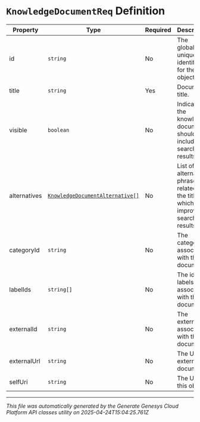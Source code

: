 # `KnowledgeDocumentReq` Definition

| Property | Type | Required | Description |
|----------|------|----------|-------------|
| id | `string` | No | The globally unique identifier for the object. |
| title | `string` | Yes | Document title. |
| visible | `boolean` | No | Indicates if the knowledge document should be included in search results. |
| alternatives | [`KnowledgeDocumentAlternative[]`](knowledgedocumentalternative-definition.md) | No | List of alternate phrases related to the title which improves search results. |
| categoryId | `string` | No | The category associated with the document. |
| labelIds | `string[]` | No | The ids of labels associated with the document. |
| externalId | `string` | No | The external id associated with the document. |
| externalUrl | `string` | No | The URL to external document. |
| selfUri | `string` | No | The URI for this object |

---

*This file was automatically generated by the Generate Genesys Cloud Platform API classes utility on 2025-04-24T15:04:25.761Z*